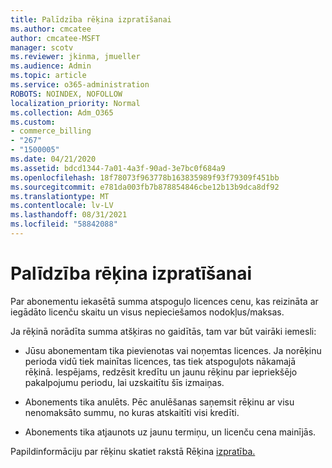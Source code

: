 ```yaml
---
title: Palīdzība rēķina izpratīšanai
ms.author: cmcatee
author: cmcatee-MSFT
manager: scotv
ms.reviewer: jkinma, jmueller
ms.audience: Admin
ms.topic: article
ms.service: o365-administration
ROBOTS: NOINDEX, NOFOLLOW
localization_priority: Normal
ms.collection: Adm_O365
ms.custom:
- commerce_billing
- "267"
- "1500005"
ms.date: 04/21/2020
ms.assetid: bdcd1344-7a01-4a3f-90ad-3e7bc0f684a9
ms.openlocfilehash: 18f78073f963778b163835989f93f79309f451bb
ms.sourcegitcommit: e781da003fb7b878854846cbe12b13b9dca8df92
ms.translationtype: MT
ms.contentlocale: lv-LV
ms.lasthandoff: 08/31/2021
ms.locfileid: "58842088"
---
```

# <a name="help-understanding-your-bill"></a>Palīdzība rēķina izpratīšanai

Par abonementu iekasētā summa atspoguļo licences cenu, kas reizināta ar iegādāto licenču skaitu un visus nepieciešamos nodokļus/maksas.
  
Ja rēķinā norādīta summa atšķiras no gaidītās, tam var būt vairāki iemesli:
  
- Jūsu abonementam tika pievienotas vai noņemtas licences. Ja norēķinu perioda vidū tiek mainītas licences, tas tiek atspoguļots nākamajā rēķinā. Iespējams, redzēsit kredītu un jaunu rēķinu par iepriekšējo pakalpojumu periodu, lai uzskaitītu šīs izmaiņas.

- Abonements tika anulēts. Pēc anulēšanas saņemsit rēķinu ar visu nenomaksāto summu, no kuras atskaitīti visi kredīti.

- Abonements tika atjaunots uz jaunu termiņu, un licenču cena mainījās.

Papildinformāciju par rēķinu skatiet rakstā Rēķina [izpratība.](https://docs.microsoft.com/microsoft-365/commerce/billing-and-payments/understand-your-invoice2)